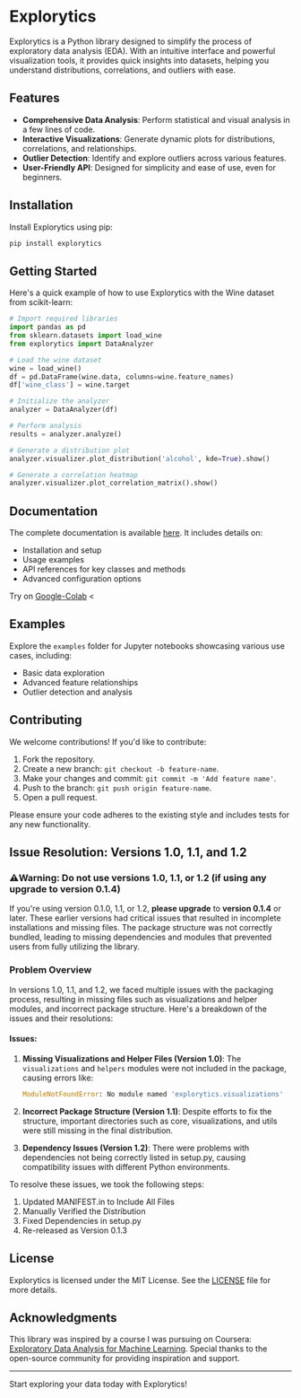 # Explorytics

Explorytics is a Python library designed to simplify the process of exploratory data analysis (EDA). With an intuitive interface and powerful visualization tools, it provides quick insights into datasets, helping you understand distributions, correlations, and outliers with ease.

## Features

- **Comprehensive Data Analysis**: Perform statistical and visual analysis in a few lines of code.
- **Interactive Visualizations**: Generate dynamic plots for distributions, correlations, and relationships.
- **Outlier Detection**: Identify and explore outliers across various features.
- **User-Friendly API**: Designed for simplicity and ease of use, even for beginners.

## Installation

Install Explorytics using pip:

```bash
pip install explorytics
```

## Getting Started

Here's a quick example of how to use Explorytics with the Wine dataset from scikit-learn:

```python
# Import required libraries
import pandas as pd
from sklearn.datasets import load_wine
from explorytics import DataAnalyzer

# Load the wine dataset
wine = load_wine()
df = pd.DataFrame(wine.data, columns=wine.feature_names)
df['wine_class'] = wine.target

# Initialize the analyzer
analyzer = DataAnalyzer(df)

# Perform analysis
results = analyzer.analyze()

# Generate a distribution plot
analyzer.visualizer.plot_distribution('alcohol', kde=True).show()

# Generate a correlation heatmap
analyzer.visualizer.plot_correlation_matrix().show()
```

## Documentation

The complete documentation is available [here](./DOCUMENTATION.md). It includes details on:

- Installation and setup
- Usage examples
- API references for key classes and methods
- Advanced configuration options

Try on [Google-Colab](https://colab.research.google.com/drive/1JH2ewdZeakqBptWbcuCf91L0sw9ZFB6Y?usp=sharing) <
## Examples

Explore the `examples` folder for Jupyter notebooks showcasing various use cases, including:

- Basic data exploration
- Advanced feature relationships
- Outlier detection and analysis

## Contributing

We welcome contributions! If you'd like to contribute:

1. Fork the repository.
2. Create a new branch: `git checkout -b feature-name`.
3. Make your changes and commit: `git commit -m 'Add feature name'`.
4. Push to the branch: `git push origin feature-name`.
5. Open a pull request.

Please ensure your code adheres to the existing style and includes tests for any new functionality.
## Issue Resolution: Versions 1.0, 1.1, and 1.2

### ⚠️Warning: **Do not use versions 1.0, 1.1, or 1.2 (if using any **upgrade** to version 0.1.4)**
If you're using version 0.1.0, 1.1, or 1.2, **please upgrade** to **version 0.1.4** or later. These earlier versions had critical issues that resulted in incomplete installations and missing files. The package structure was not correctly bundled, leading to missing dependencies and modules that prevented users from fully utilizing the library.

### Problem Overview
In versions 1.0, 1.1, and 1.2, we faced multiple issues with the packaging process, resulting in missing files such as visualizations and helper modules, and incorrect package structure. Here's a breakdown of the issues and their resolutions:

#### Issues:

1. **Missing Visualizations and Helper Files (Version 1.0)**:
   The `visualizations` and `helpers` modules were not included in the package, causing errors like:
   ```python
   ModuleNotFoundError: No module named 'explorytics.visualizations'
2. **Incorrect Package Structure (Version 1.1)**:
   Despite efforts to fix the structure, important directories such as core, visualizations, and utils were still missing in the final distribution.

4. **Dependency Issues (Version 1.2)**:
   There were problems with dependencies not being correctly listed in setup.py, causing compatibility issues with different Python environments.

To resolve these issues, we took the following steps:
1. Updated MANIFEST.in to Include All Files
2. Manually Verified the Distribution
3. Fixed Dependencies in setup.py
4. Re-released as Version 0.1.3
 
## License

Explorytics is licensed under the MIT License. See the [LICENSE](./LICENSE) file for more details.

## Acknowledgments

This library was inspired by a course I was pursuing on Coursera: [Exploratory Data Analysis for Machine Learning](https://www.coursera.org/learn/ibm-exploratory-data-analysis-for-machine-learning/). Special thanks to the open-source community for providing inspiration and support.

---

Start exploring your data today with Explorytics!
